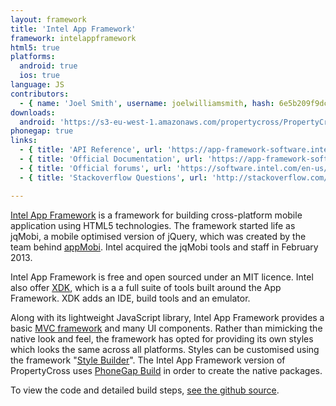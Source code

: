 ```yaml
---
layout: framework
title: 'Intel App Framework'
framework: intelappframework
html5: true
platforms:
  android: true
  ios: true
language: JS
contributors:
  - { name: 'Joel Smith', username: joelwilliamsmith, hash: 6e5b209f9dced24655066d1128a13964 }
downloads:
  android: 'https://s3-eu-west-1.amazonaws.com/propertycross/PropertyCross-intelappframework-b15e5714b3858b0ce154f1e5925b2cb815ef0afe.apk'
phonegap: true
links:
  - { title: 'API Reference', url: 'https://app-framework-software.intel.com/api.php', description: 'Provides a detailed description of all the exposed library calls.' }
  - { title: 'Official Documentation', url: 'https://app-framework-software.intel.com/documentation.php', description: 'The official app framework documentation.' }
  - { title: 'Official forums', url: 'https://software.intel.com/en-us/forums/app-framework', description: 'A platform to ask and answer questions related to the framework with support from Intel employees.' }
  - { title: 'Stackoverflow Questions', url: 'http://stackoverflow.com/questions/tagged/appframework', description: 'Stackoverflow questions and answers relating to Intel App Framework.' }

---
```


[Intel App Framework](http://app-framework-software.intel.com/) is a framework for building cross-platform mobile application using HTML5 technologies. The framework started life as jqMobi, a mobile optimised version of jQuery, which was created by the team behind [appMobi](http://www.appmobi.com/). Intel acquired the jqMobi tools and staff in February 2013.

Intel App Framework is free and open sourced under an MIT licence. Intel also offer [XDK](http://html5dev-software.intel.com/), which is a a full suite of tools built around the App Framework. XDK adds an IDE, build tools and an emulator.

Along with its lightweight JavaScript library, Intel App Framework provides a basic [MVC framework](http://app-framework-software.intel.com/docmvc.php) and many UI components. Rather than mimicking the native look and feel, the framework has opted for providing its own styles which looks the same across all platforms. Styles can be customised using the framework "[Style Builder](http://app-framework-software.intel.com/style.php)". The Intel App Framework version of PropertyCross uses [PhoneGap Build](https://build.phonegap.com/) in order to create the native packages.


To view the code and detailed build steps, <a href='{{ site.githuburl }}/tree/master/intelappframework'>see the github source</a>.
